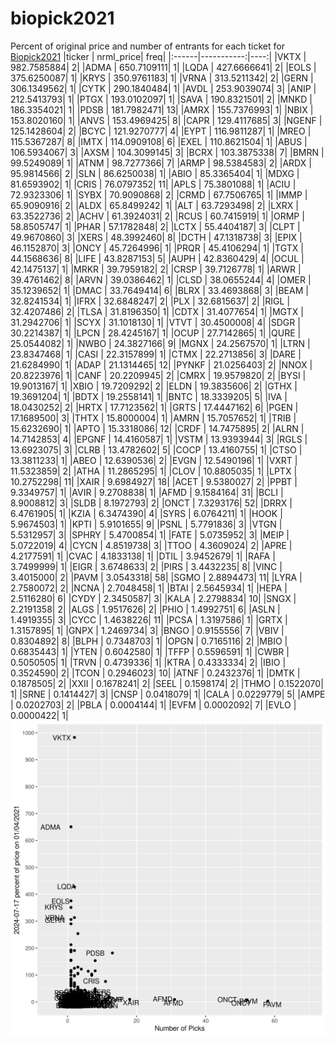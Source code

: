 # biopick2021
Percent of original price and number of entrants for each ticket for [Biopick2021](https://twitter.com/hashtag/Biopick2021)
|ticker |  nrml_price| freq|
|:------|-----------:|----:|
|VKTX   | 982.7585884|    2|
|ADMA   | 650.7109111|    1|
|LQDA   | 427.6666641|    2|
|EOLS   | 375.6250087|    1|
|KRYS   | 350.9761183|    1|
|VRNA   | 313.5211342|    2|
|GERN   | 306.1349562|    1|
|CYTK   | 290.1840484|    1|
|AVDL   | 253.9039074|    3|
|ANIP   | 212.5413793|    1|
|PTGX   | 193.0102097|    1|
|SAVA   | 190.8321501|    2|
|MNKD   | 186.3354021|    1|
|PDSB   | 181.7982471|   13|
|AMRX   | 155.7376993|    1|
|NBIX   | 153.8020160|    1|
|ANVS   | 153.4969425|    8|
|CAPR   | 129.4117685|    3|
|NGENF  | 125.1428604|    2|
|BCYC   | 121.9270777|    4|
|EYPT   | 116.9811287|    1|
|MREO   | 115.5367287|    8|
|IMTX   | 114.0909108|    6|
|EXEL   | 110.8621504|    1|
|ABUS   | 106.5934067|    3|
|AXSM   | 104.3099145|    3|
|BCRX   | 103.3875338|    7|
|BMRN   |  99.5249089|    1|
|ATNM   |  98.7277366|    7|
|ARMP   |  98.5384583|    2|
|ARDX   |  95.9814566|    2|
|SLN    |  86.6250038|    1|
|ABIO   |  85.3365404|    1|
|MDXG   |  81.6593902|    1|
|CRIS   |  76.0797352|   11|
|APLS   |  75.3801088|    1|
|ACIU   |  72.9323306|    1|
|SYBX   |  70.9090868|    2|
|CRMD   |  67.7506765|    1|
|IMMP   |  65.9090916|    2|
|ALDX   |  65.8499242|    1|
|ALT    |  63.7293498|    2|
|LXRX   |  63.3522736|    2|
|ACHV   |  61.3924031|    2|
|RCUS   |  60.7415919|    1|
|ORMP   |  58.8505747|    1|
|PHAR   |  57.1782848|    2|
|LCTX   |  55.4404187|    3|
|CLPT   |  49.9670860|    3|
|XERS   |  48.3992460|    8|
|DCTH   |  47.1318738|    3|
|EPIX   |  46.1152870|    3|
|ONCY   |  45.7264996|    1|
|PRQR   |  45.4106294|    1|
|TGTX   |  44.1568636|    8|
|LIFE   |  43.8287153|    5|
|AUPH   |  42.8360429|    4|
|OCUL   |  42.1475137|    1|
|MRKR   |  39.7959182|    2|
|CRSP   |  39.7126778|    1|
|ARWR   |  39.4761462|    8|
|ARVN   |  39.0386462|    1|
|CLSD   |  38.0655244|    4|
|OMER   |  35.1239652|    1|
|DMAC   |  33.7649414|    6|
|BLRX   |  33.4693868|    3|
|BEAM   |  32.8241534|    1|
|IFRX   |  32.6848247|    2|
|PLX    |  32.6815637|    2|
|RIGL   |  32.4207486|    2|
|TLSA   |  31.8196350|    1|
|CDTX   |  31.4077654|    1|
|MGTX   |  31.2942706|    1|
|SCYX   |  31.1018130|    1|
|VTVT   |  30.4500008|    4|
|SDGR   |  30.2214387|    1|
|LPCN   |  28.4245167|    1|
|OCUP   |  27.7142865|    1|
|QURE   |  25.0544082|    1|
|NWBO   |  24.3827166|    9|
|MGNX   |  24.2567570|    1|
|LTRN   |  23.8347468|    1|
|CASI   |  22.3157899|    1|
|CTMX   |  22.2713856|    3|
|DARE   |  21.6284990|    1|
|ADAP   |  21.1314465|   12|
|PYNKF  |  21.0256403|    2|
|NNOX   |  20.8223976|    1|
|CANF   |  20.2209945|    2|
|CMRX   |  19.9579820|    2|
|BYSI   |  19.9013167|    1|
|XBIO   |  19.7209292|    2|
|ELDN   |  19.3835606|    2|
|GTHX   |  19.3691204|    1|
|BDTX   |  19.2558141|    1|
|BNTC   |  18.3339205|    5|
|IVA    |  18.0430252|    2|
|HRTX   |  17.7123562|    1|
|GRTS   |  17.4447162|    6|
|PGEN   |  17.1689500|    3|
|THTX   |  15.8000004|    1|
|AMRN   |  15.7057652|    1|
|TRIB   |  15.6232690|    1|
|APTO   |  15.3318086|   12|
|CRDF   |  14.7475895|    2|
|ALRN   |  14.7142853|    4|
|EPGNF  |  14.4160587|    1|
|VSTM   |  13.9393944|    3|
|RGLS   |  13.6923075|    3|
|CLRB   |  13.4782602|    5|
|COCP   |  13.4160755|    1|
|CTSO   |  13.3811233|    1|
|ABEO   |  12.6390536|    2|
|EVGN   |  12.5490196|    1|
|VXRT   |  11.5323859|    2|
|ATHA   |  11.2865295|    1|
|CLOV   |  10.8805035|    1|
|LPTX   |  10.2752298|   11|
|XAIR   |   9.6984927|   18|
|ACET   |   9.5380027|    2|
|PPBT   |   9.3349757|    1|
|AVIR   |   9.2708838|    1|
|AFMD   |   9.1584164|   31|
|BCLI   |   8.9008812|    3|
|SLDB   |   8.1972793|    2|
|ONCT   |   7.3293176|   52|
|DRRX   |   6.4761905|    1|
|KZIA   |   6.3474390|    4|
|SYRS   |   6.0764211|    1|
|HOOK   |   5.9674503|    1|
|KPTI   |   5.9101655|    9|
|PSNL   |   5.7791836|    3|
|VTGN   |   5.5312957|    3|
|SPHRY  |   5.4700854|    1|
|FATE   |   5.0735952|    3|
|MEIP   |   5.0722019|    4|
|CYCN   |   4.8519738|    3|
|TTOO   |   4.3609024|    2|
|APRE   |   4.2177591|    1|
|CVAC   |   4.1833138|    1|
|DTIL   |   3.9452679|    1|
|RAFA   |   3.7499999|    1|
|EIGR   |   3.6748633|    2|
|PIRS   |   3.4432235|    8|
|VINC   |   3.4015000|    2|
|PAVM   |   3.0543318|   58|
|SGMO   |   2.8894473|   11|
|LYRA   |   2.7580072|    2|
|NCNA   |   2.7048458|    1|
|BTAI   |   2.5645934|    1|
|HEPA   |   2.5116280|    6|
|CYDY   |   2.3450587|    3|
|KALA   |   2.2798834|   10|
|SNGX   |   2.2191358|    2|
|ALGS   |   1.9517626|    2|
|PHIO   |   1.4992751|    6|
|ASLN   |   1.4919355|    3|
|CYCC   |   1.4638226|   11|
|PCSA   |   1.3197586|    1|
|GRTX   |   1.3157895|    1|
|GNPX   |   1.2469734|    3|
|BNGO   |   0.9155556|    7|
|VBIV   |   0.8304892|    8|
|BLPH   |   0.7348703|    1|
|OPGN   |   0.7165116|    2|
|MBIO   |   0.6835443|    1|
|YTEN   |   0.6042580|    1|
|TFFP   |   0.5596591|    1|
|CWBR   |   0.5050505|    1|
|TRVN   |   0.4739336|    1|
|KTRA   |   0.4333334|    2|
|IBIO   |   0.3524590|    2|
|TCON   |   0.2946023|   10|
|ATNF   |   0.2432376|    1|
|DMTK   |   0.1878505|    2|
|XXII   |   0.1678241|    2|
|SEEL   |   0.1598174|    2|
|THMO   |   0.1522070|    1|
|SRNE   |   0.1414427|    3|
|CNSP   |   0.0418079|    1|
|CALA   |   0.0229779|    5|
|AMPE   |   0.0202703|    2|
|PBLA   |   0.0004144|    1|
|EVFM   |   0.0002092|    7|
|EVLO   |   0.0000422|    1|
![retvspicks](biopicks.png?raw=true)
